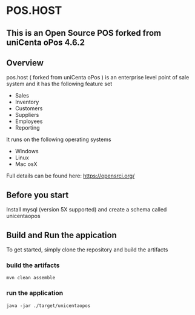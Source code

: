 # POS.HOST
## This is an Open Source POS forked from uniCenta oPos 4.6.2

## Overview

pos.host ( forked from uniCenta oPos ) is an enterprise level point of sale system and it has the following feature set

* Sales
* Inventory
* Customers
* Suppliers
* Employees
* Reporting

It runs on the following operating systems

* Windows
* Linux
* Mac osX

Full details can be found here: https://opensrci.org/

## Before you start
Install mysql (version 5X supported) and create a schema called unicentaopos

## Build and Run the appication
To get started, simply clone the repository and build the artifacts
### build the artifacts
```
mvn clean assemble
```
### run the application
```
java -jar ./target/unicentaopos
```




